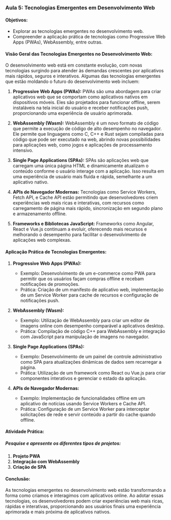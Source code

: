 ### Aula 5: Tecnologias Emergentes em Desenvolvimento Web

#### Objetivos:
- Explorar as tecnologias emergentes no desenvolvimento web.
- Compreender a aplicação prática de tecnologias como Progressive Web Apps (PWAs), WebAssembly, entre outras.

#### Visão Geral das Tecnologias Emergentes no Desenvolvimento Web:
O desenvolvimento web está em constante evolução, com novas tecnologias surgindo para atender às demandas crescentes por aplicativos mais rápidos, seguros e interativos. Algumas das tecnologias emergentes que estão moldando o futuro do desenvolvimento web incluem:

1. **Progressive Web Apps (PWAs):** PWAs são uma abordagem para criar aplicativos web que se comportam como aplicativos nativos em dispositivos móveis. Eles são projetados para funcionar offline, serem instaláveis na tela inicial do usuário e receber notificações push, proporcionando uma experiência de usuário aprimorada.

2. **WebAssembly (Wasm):** WebAssembly é um novo formato de código que permite a execução de código de alto desempenho no navegador. Ele permite que linguagens como C, C++ e Rust sejam compiladas para código que pode ser executado na web, abrindo novas possibilidades para aplicações web, como jogos e aplicações de processamento intensivo.

3. **Single Page Applications (SPAs):** SPAs são aplicações web que carregam uma única página HTML e dinamicamente atualizam o conteúdo conforme o usuário interage com a aplicação. Isso resulta em uma experiência de usuário mais fluida e rápida, semelhante a um aplicativo nativo.

4. **APIs de Navegador Modernas:** Tecnologias como Service Workers, Fetch API, e Cache API estão permitindo que desenvolvedores criem experiências web mais ricas e interativas, com recursos como carregamento de página mais rápido, sincronização em segundo plano e armazenamento offline.

5. **Frameworks e Bibliotecas JavaScript:** Frameworks como Angular, React e Vue.js continuam a evoluir, oferecendo mais recursos e melhorando o desempenho para facilitar o desenvolvimento de aplicações web complexas.

#### Aplicação Prática de Tecnologias Emergentes:

1. **Progressive Web Apps (PWAs):**
   - Exemplo: Desenvolvimento de um e-commerce como PWA para permitir que os usuários façam compras offline e recebam notificações de promoções.
   - Prática: Criação de um manifesto de aplicativo web, implementação de um Service Worker para cache de recursos e configuração de notificações push.

2. **WebAssembly (Wasm):**
   - Exemplo: Utilização de WebAssembly para criar um editor de imagens online com desempenho comparável a aplicativos desktop.
   - Prática: Compilação de código C++ para WebAssembly e integração com JavaScript para manipulação de imagens no navegador.

3. **Single Page Applications (SPAs):**
   - Exemplo: Desenvolvimento de um painel de controle administrativo como SPA para atualizações dinâmicas de dados sem recarregar a página.
   - Prática: Utilização de um framework como React ou Vue.js para criar componentes interativos e gerenciar o estado da aplicação.

4. **APIs de Navegador Modernas:**
   - Exemplo: Implementação de funcionalidades offline em um aplicativo de notícias usando Service Workers e Cache API.
   - Prática: Configuração de um Service Worker para interceptar solicitações de rede e servir conteúdo a partir do cache quando offline.

#### Atividade Prática:
##### Pesquise e apresente os diferentes tipos de projetos:
1. **Projeto PWA** 
2. **Integração com WebAssembly** 
3. **Criação de SPA** 

#### Conclusão:
As tecnologias emergentes no desenvolvimento web estão transformando a forma como criamos e interagimos com aplicativos online. Ao adotar essas tecnologias, os desenvolvedores podem criar experiências web mais ricas, rápidas e interativas, proporcionando aos usuários finais uma experiência aprimorada e mais próxima de aplicativos nativos.
